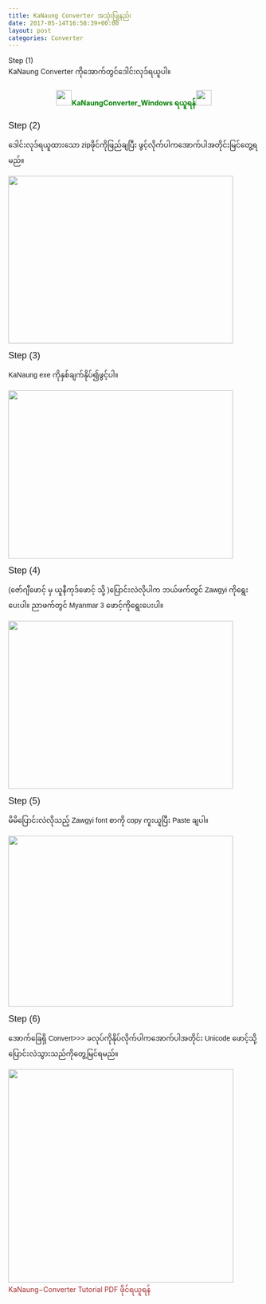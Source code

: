```yaml
---
title: KaNaung Converter အသုံးပြုနည်း
date: 2017-05-14T16:58:39+00:00
layout: post
categories: Converter
---
```

Step (1)  
KaNaung Converter ကိုအောက်တွင်ဒေါင်းလုဒ်ရယူပါ။

<h4 style="text-align: center;">
  <img loading="lazy" class=" wp-image-948 alignnone" src="http://localhost/wordpress/wp-content/uploads/2016/12/r11.png" alt="" width="31" height="31" /><a style="text-decoration: none; color: green;" title="KaNaung-Converter_Windows" href="https://storage.googleapis.com/google-code-archive-downloads/v2/code.google.com/kanaung/KaNaungConverter_Window_Build200508.zip">KaNaungConverter_Windows ရယူရန်</a><img loading="lazy" class="wp-image-948 alignnone" src="http://localhost/wordpress/wp-content/uploads/2016/12/r11.png" width="31" height="31" />
</h4>

<span style="font-family: 'Liberation Sans', sans-serif;"><span style="font-size: large;">Step (2)</span></span>

<span style="font-family: Pyidaungsu, sans-serif;"><span lang="hi-IN">ဒေါင်းလုဒ်ရယူထားသော </span></span><span style="font-family: Pyidaungsu, sans-serif;">zip</span><span style="font-family: Pyidaungsu, sans-serif;"><span lang="hi-IN">ဖိုင်ကိုဖြည်ချပြီး ဖွင့်လိုက်ပါက</span></span>အောက်ပါအတိုင်းမြင်တွေ့ရမည်။

<img loading="lazy" class="aligncenter wp-image-931" src="http://localhost/wordpress/wp-content/uploads/2016/12/Ka-2.png" alt="" width="451" height="336" srcset="http://localhost/wordpress/wp-content/uploads/2016/12/Ka-2.png 796w, http://localhost/wordpress/wp-content/uploads/2016/12/Ka-2-300x223.png 300w, http://localhost/wordpress/wp-content/uploads/2016/12/Ka-2-768x571.png 768w" sizes="(max-width: 451px) 100vw, 451px" /> 

<span style="font-family: 'Liberation Sans', sans-serif;"><span style="font-size: large;">Step (3)</span></span>

<span style="font-family: Pyidaungsu, sans-serif;">KaNaung exe ကို</span><span style="font-family: Pyidaungsu, sans-serif;"><span lang="hi-IN">နှစ်ချက်နိုပ်၍ဖွင့်ပါ။</span></span>

<img loading="lazy" class="aligncenter wp-image-933" src="http://localhost/wordpress/wp-content/uploads/2016/12/Ka-4.png" alt="" width="451" height="337" srcset="http://localhost/wordpress/wp-content/uploads/2016/12/Ka-4.png 612w, http://localhost/wordpress/wp-content/uploads/2016/12/Ka-4-300x224.png 300w" sizes="(max-width: 451px) 100vw, 451px" /> 

<span style="font-family: 'Liberation Sans', sans-serif;"><span style="font-size: large;">Step (4)</span></span>

<span style="font-family: Pyidaungsu, sans-serif;"><span lang="hi-IN">(ဇော်ဂျီဖောင့် မှ ယူနီကုဒ်ဖောင့် သို့ )ပြောင်းလဲလိုပါက </span></span><span style="font-family: Pyidaungsu, sans-serif;"><span lang="hi-IN">ဘယ်ဖက်တွင် </span></span><span style="font-family: Pyidaungsu, sans-serif;">Zawgyi </span><span style="font-family: Pyidaungsu, sans-serif;"><span lang="hi-IN">ကိုရွေးပေးပါ။ ညာဖက်တွင် Myanmar 3 ဖောင့်ကိုရွေး‌ပေးပါ။</span></span>

<img loading="lazy" class="aligncenter wp-image-935" src="http://localhost/wordpress/wp-content/uploads/2016/12/Ka-6.png" alt="" width="451" height="337" srcset="http://localhost/wordpress/wp-content/uploads/2016/12/Ka-6.png 613w, http://localhost/wordpress/wp-content/uploads/2016/12/Ka-6-300x224.png 300w" sizes="(max-width: 451px) 100vw, 451px" /> 

<span style="font-family: 'Liberation Sans', sans-serif;"><span style="font-size: large;">Step (5)</span></span>

<span style="font-family: Pyidaungsu, sans-serif;"><span lang="hi-IN">မိမိပြောင်းလဲလိုသည့် Zawgyi font စာကို </span></span><span style="font-family: Pyidaungsu, sans-serif;">copy </span><span style="font-family: Pyidaungsu, sans-serif;"><span lang="hi-IN">ကူးယူပြီး Paste ချပါ။ </span></span>

<img loading="lazy" class="aligncenter wp-image-937" src="http://localhost/wordpress/wp-content/uploads/2016/12/Ka-8.png" alt="" width="451" height="343" srcset="http://localhost/wordpress/wp-content/uploads/2016/12/Ka-8.png 609w, http://localhost/wordpress/wp-content/uploads/2016/12/Ka-8-300x228.png 300w" sizes="(max-width: 451px) 100vw, 451px" /> 

<span style="font-family: 'Liberation Sans', sans-serif;"><span style="font-size: large;">Step (6)</span></span>

<span style="font-family: Pyidaungsu, sans-serif;">အောက်ခြေရှိ Convert>>> ခလုပ်</span><span style="font-family: Pyidaungsu, sans-serif;"><span lang="hi-IN">ကိုနိုပ်လိုက်ပါကအောက်ပါအတိုင်း </span></span><span style="font-family: Pyidaungsu, sans-serif;">Unicode </span><span style="font-family: Pyidaungsu, sans-serif;"><span lang="hi-IN">ဖောင့်သို့ပြောင်းလဲသွားသည်ကိုတွေ့မြင်ရမည်။</span></span>

<img loading="lazy" class="aligncenter wp-image-938" src="http://localhost/wordpress/wp-content/uploads/2016/12/Ka-9.png" alt="" width="452" height="428" srcset="http://localhost/wordpress/wp-content/uploads/2016/12/Ka-9.png 671w, http://localhost/wordpress/wp-content/uploads/2016/12/Ka-9-300x284.png 300w" sizes="(max-width: 452px) 100vw, 452px" />  
<a style="text-decoration: none; color: brown;" title="KaNaung−Converter Tutorial PDF" href="http://www.unicodetoday.org/wp-content/uploads/2016/12/KaNaung-Converter-Tutorial.pdf">KaNaung−Converter Tutorial PDF ဖိုင်ရယူရန်</a>